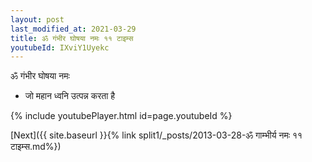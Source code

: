 ```yaml
---
layout: post
last_modified_at: 2021-03-29
title: ॐ गंभीर घोषया नमः ११ टाइम्स
youtubeId: IXviY1Uyekc
---
```

 
 
 ॐ गंभीर घोषया नमः  
 
 -  जो महान ध्वनि उत्पन्न करता है 
 
  
 
  
 
 
 
 
 
 


{% include youtubePlayer.html id=page.youtubeId %}
 
[Next]({{ site.baseurl }}{% link  split1/_posts/2013-03-28-ॐ गाम्भीर्य नमः ११ टाइम्स.md%})
 
